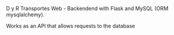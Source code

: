 D y R Transportes Web - Backendend with Flask and MySQL (ORM mysqlalchemy).

Works as an API that allows requests to the database
